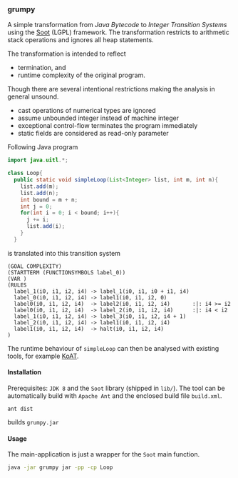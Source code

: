 ### grumpy

A simple transformation from _Java Bytecode_ to _Integer Transition Systems_
using the [Soot](https://sable.github.io/soot) (LGPL) framework. The
transformation restricts to arithmetic stack operations and ignores all heap
statements.

The transformation is intended to reflect
  * termination, and
  * runtime complexity of the original program.

Though there are several intentional restrictions making the analysis in general unsound.
  * cast operations of numerical types are ignored
  * assume unbounded integer instead of machine integer
  * exceptional control-flow terminates the program immediately
  * static fields are considered as read-only parameter


Following Java program
```java
import java.uitl.*;

class Loop{
  public static void simpleLoop(List<Integer> list, int m, int n){
    list.add(m);
    list.add(n);
    int bound = m + n;
    int j = 0;
    for(int i = 0; i < bound; i++){
      j += i;
      list.add(i);
    }
  }
```
is translated into this transition system
```
(GOAL COMPLEXITY)
(STARTTERM (FUNCTIONSYMBOLS label_0))
(VAR )
(RULES
  label_1(i0, i1, i2, i4) -> label_1(i0, i1, i0 + i1, i4)
  label_0(i0, i1, i2, i4) -> label1(i0, i1, i2, 0)
  label0(i0, i1, i2, i4)  -> label2(i0, i1, i2, i4)       :|: i4 >= i2
  label0(i0, i1, i2, i4)  -> label_2(i0, i1, i2, i4)      :|: i4 < i2
  label_1(i0, i1, i2, i4) -> label_3(i0, i1, i2, i4 + 1)
  label_2(i0, i1, i2, i4) -> label1(i0, i1, i2, i4)
  label1(i0, i1, i2, i4)  -> halt(i0, i1, i2, i4)
)
```
The runtime behaviour of `simpleLoop` can then be analysed with existing tools,
for example [KoAT](https://github.com/s-falke/kittel-koat).


#### Installation

Prerequisites: `JDK 8` and the `Soot` library (shipped in `lib/`). The tool can
be automatically build with `Apache Ant` and the enclosed build file
`build.xml`.
```
ant dist
```
builds `grumpy.jar`


#### Usage

The main-application is just a wrapper for the `Soot` main function.
```bash
java -jar grumpy jar -pp -cp Loop
```

